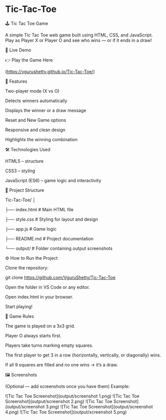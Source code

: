 # Tic-Tac-Toe

🕹️ Tic Tac Toe Game

A simple Tic Tac Toe web game built using HTML, CSS, and JavaScript.
Play as Player X or Player O and see who wins — or if it ends in a draw!

🚀 Live Demo

👉 Play the Game Here

(https://vgurushetty.github.io/Tic-Tac-Toe/)

🧩 Features

Two-player mode (X vs O)

Detects winners automatically

Displays the winner or a draw message

Reset and New Game options

Responsive and clean design

Highlights the winning combination

🛠️ Technologies Used

HTML5 – structure

CSS3 – styling

JavaScript (ES6) – game logic and interactivity

📂 Project Structure

Tic-Tac-Toe/
│

├── index.html      # Main HTML file

├── style.css       # Styling for layout and design

├── app.js          # Game logic

├── README.md       # Project documentation

└── output/         # Folder containing output screenshots

⚙️ How to Run the Project

Clone the repository:

git clone https://github.com/VguruShetty/Tic-Tac-Toe


Open the folder in VS Code or any editor.

Open index.html in your browser.

Start playing!

🧠 Game Rules

The game is played on a 3x3 grid.

Player O always starts first.

Players take turns marking empty squares.

The first player to get 3 in a row (horizontally, vertically, or diagonally) wins.

If all 9 squares are filled and no one wins → it’s a draw.

🖼️ Screenshots

(Optional — add screenshots once you have them)
Example:

![Tic Tac Toe Screenshot](output/screenshot 1.png)
![Tic Tac Toe Screenshot](output/screenshot 2.png)
![Tic Tac Toe Screenshot](output/screenshot 3.png)
![Tic Tac Toe Screenshot](output/screenshot 4.png)
![Tic Tac Toe Screenshot](output/screenshot 5.png)
